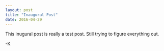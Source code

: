 ```yaml
---
layout: post
title: "Inaugural Post"
date: 2016-04-29
---
```


This inugural post is really a test post. Still trying to figure everything out.

-K
